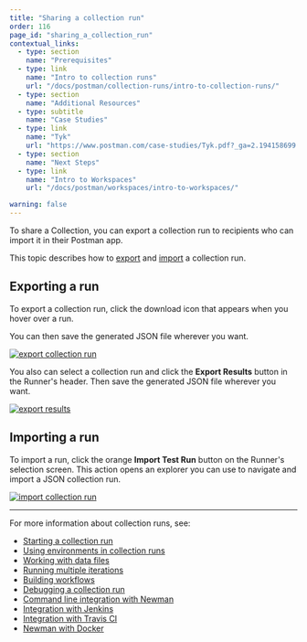 ```yaml
---
title: "Sharing a collection run"
order: 116
page_id: "sharing_a_collection_run"
contextual_links:
  - type: section
    name: "Prerequisites"
  - type: link
    name: "Intro to collection runs"
    url: "/docs/postman/collection-runs/intro-to-collection-runs/"
  - type: section
    name: "Additional Resources"
  - type: subtitle
    name: "Case Studies"
  - type: link
    name: "Tyk"
    url: "https://www.postman.com/case-studies/Tyk.pdf?_ga=2.194158699.754547870.1571851340-1454169035.1570491567"
  - type: section
    name: "Next Steps"
  - type: link
    name: "Intro to Workspaces"
    url: "/docs/postman/workspaces/intro-to-workspaces/"

warning: false
---
```

To share a Collection, you can export a collection run to recipients who can import it in their Postman app.

This topic describes how to [export](#exporting-a-run) and [import](#importing-a-run) a collection run.

## Exporting a run

To export a collection run, click the download icon that appears when you hover over a run.

You can then save the generated JSON file wherever you want.

[![export collection run](https://assets.postman.com/postman-docs/Collection_Run_Export.png)](https://assets.postman.com/postman-docs/Collection_Run_Export.png)

You also can select a collection run and click the **Export Results** button in the Runner's header. Then save the generated JSON file wherever you want.

[![export results](https://assets.postman.com/postman-docs/Collection_Run_Export_Results.png)](https://assets.postman.com/postman-docs/Collection_Run_Export_Results.png)

## Importing a run

To import a run, click the orange **Import Test Run** button on the Runner's selection screen. This action opens an explorer you can use to navigate and import a JSON collection run.

[![import collection run](https://assets.postman.com/postman-docs/Collection_Run_Import_Results.png)](https://assets.postman.com/postman-docs/Collection_Run_Import_Results.png)

---
For more information about collection runs, see:

* [Starting a collection run](/docs/postman/collection-runs/starting-a-collection-run/)
* [Using environments in collection runs](/docs/postman/collection-runs/using-environments-in-collection-runs/)
* [Working with data files](/docs/postman/collection-runs/working-with-data-files/)
* [Running multiple iterations](/docs/postman/collection-runs/running-multiple-iterations/)
* [Building workflows](/docs/postman/collection-runs/building-workflows/)
* [Debugging a collection run](/docs/postman/collection-runs/debugging-a-collection-run/)
* [Command line integration with Newman](/docs/postman/collection-runs/command-line-integration-with-newman/)
* [Integration with Jenkins](/docs/postman/collection-runs/integration-with-jenkins/)
* [Integration with Travis CI](/docs/postman/collection-runs/integration-with-travis/)
* [Newman with Docker](/docs/postman/collection-runs/newman-with-docker/)
